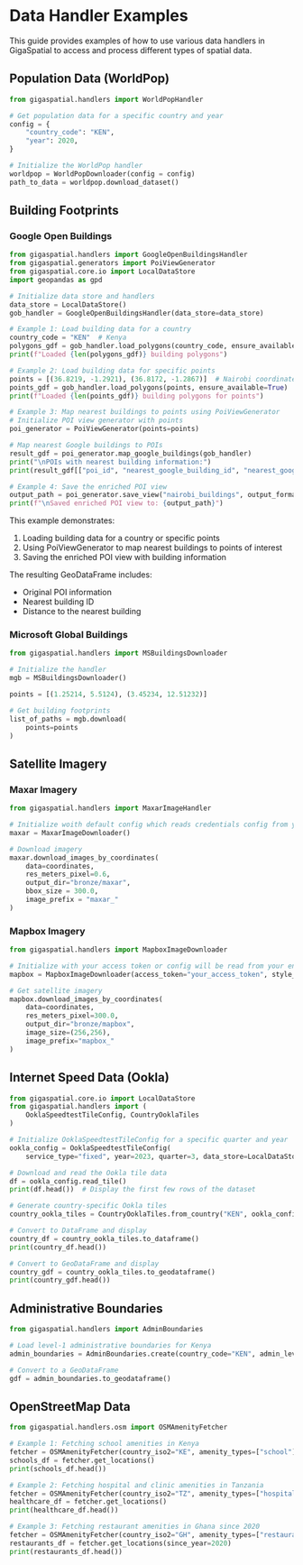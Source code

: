 # Data Handler Examples

This guide provides examples of how to use various data handlers in GigaSpatial to access and process different types of spatial data.

## Population Data (WorldPop)

```python
from gigaspatial.handlers import WorldPopHandler

# Get population data for a specific country and year
config = {
    "country_code": "KEN",
    "year": 2020,
}

# Initialize the WorldPop handler
worldpop = WorldPopDownloader(config = config)
path_to_data = worldpop.download_dataset()
```

## Building Footprints

### Google Open Buildings

```python
from gigaspatial.handlers import GoogleOpenBuildingsHandler
from gigaspatial.generators import PoiViewGenerator
from gigaspatial.core.io import LocalDataStore
import geopandas as gpd

# Initialize data store and handlers
data_store = LocalDataStore()
gob_handler = GoogleOpenBuildingsHandler(data_store=data_store)

# Example 1: Load building data for a country
country_code = "KEN"  # Kenya
polygons_gdf = gob_handler.load_polygons(country_code, ensure_available=True)
print(f"Loaded {len(polygons_gdf)} building polygons")

# Example 2: Load building data for specific points
points = [(36.8219, -1.2921), (36.8172, -1.2867)]  # Nairobi coordinates
points_gdf = gob_handler.load_polygons(points, ensure_available=True)
print(f"Loaded {len(points_gdf)} building polygons for points")

# Example 3: Map nearest buildings to points using PoiViewGenerator
# Initialize POI view generator with points
poi_generator = PoiViewGenerator(points=points)

# Map nearest Google buildings to POIs
result_gdf = poi_generator.map_google_buildings(gob_handler)
print("\nPOIs with nearest building information:")
print(result_gdf[["poi_id", "nearest_google_building_id", "nearest_google_building_distance"]].head())

# Example 4: Save the enriched POI view
output_path = poi_generator.save_view("nairobi_buildings", output_format="geojson")
print(f"\nSaved enriched POI view to: {output_path}")
```

This example demonstrates:
1. Loading building data for a country or specific points
2. Using PoiViewGenerator to map nearest buildings to points of interest
3. Saving the enriched POI view with building information

The resulting GeoDataFrame includes:
- Original POI information
- Nearest building ID
- Distance to the nearest building

### Microsoft Global Buildings

```python
from gigaspatial.handlers import MSBuildingsDownloader

# Initialize the handler
mgb = MSBuildingsDownloader()

points = [(1.25214, 5.5124), (3.45234, 12.51232)]

# Get building footprints
list_of_paths = mgb.download(
    points=points
)
```

## Satellite Imagery

### Maxar Imagery

```python
from gigaspatial.handlers import MaxarImageHandler

# Initialize woith default config which reads credentials config from your environment
maxar = MaxarImageDownloader()

# Download imagery
maxar.download_images_by_coordinates(
    data=coordinates,
    res_meters_pixel=0.6,
    output_dir="bronze/maxar",
    bbox_size = 300.0,
    image_prefix = "maxar_"
)

```

### Mapbox Imagery

```python
from gigaspatial.handlers import MapboxImageDownloader

# Initialize with your access token or config will be read from your environment
mapbox = MapboxImageDownloader(access_token="your_access_token", style_id="mapbox/satellite-v9")

# Get satellite imagery
mapbox.download_images_by_coordinates(
    data=coordinates,
    res_meters_pixel=300.0,
    output_dir="bronze/mapbox",
    image_size=(256,256),
    image_prefix="mapbox_"
)
```

## Internet Speed Data (Ookla)

```python
from gigaspatial.core.io import LocalDataStore
from gigaspatial.handlers import (
    OoklaSpeedtestTileConfig, CountryOoklaTiles
)

# Initialize OoklaSpeedtestTileConfig for a specific quarter and year
ookla_config = OoklaSpeedtestTileConfig(
    service_type="fixed", year=2023, quarter=3, data_store=LocalDataStore())

# Download and read the Ookla tile data
df = ookla_config.read_tile()
print(df.head())  # Display the first few rows of the dataset

# Generate country-specific Ookla tiles
country_ookla_tiles = CountryOoklaTiles.from_country("KEN", ookla_config)

# Convert to DataFrame and display
country_df = country_ookla_tiles.to_dataframe()
print(country_df.head())

# Convert to GeoDataFrame and display
country_gdf = country_ookla_tiles.to_geodataframe()
print(country_gdf.head())

```

## Administrative Boundaries

```python
from gigaspatial.handlers import AdminBoundaries

# Load level-1 administrative boundaries for Kenya
admin_boundaries = AdminBoundaries.create(country_code="KEN", admin_level=1)

# Convert to a GeoDataFrame
gdf = admin_boundaries.to_geodataframe()
```


## OpenStreetMap Data

```python
from gigaspatial.handlers.osm import OSMAmenityFetcher

# Example 1: Fetching school amenities in Kenya
fetcher = OSMAmenityFetcher(country_iso2="KE", amenity_types=["school"])
schools_df = fetcher.get_locations()
print(schools_df.head())

# Example 2: Fetching hospital and clinic amenities in Tanzania
fetcher = OSMAmenityFetcher(country_iso2="TZ", amenity_types=["hospital", "clinic"])
healthcare_df = fetcher.get_locations()
print(healthcare_df.head())

# Example 3: Fetching restaurant amenities in Ghana since 2020
fetcher = OSMAmenityFetcher(country_iso2="GH", amenity_types=["restaurant"])
restaurants_df = fetcher.get_locations(since_year=2020)
print(restaurants_df.head())
```